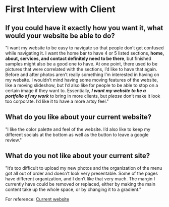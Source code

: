 # First Interview with Client
## **If you could have it exactly how you want it, what would your website be able to do?**
"I want my website to be easy to navigate so that people don’t get confused while navigating it. 
I want the home bar to have 4 or 5 listed sections, **home, about, services, and contact definitely need to be there**, but finished samples might also be a good one to have. 
At one point, there used to be pictures that were correlated with the sections, I’d like to have that again. 
Before and after photos aren’t really something I’m interested in having on my website. 
I wouldn’t mind having some moving features of the website, like a moving slideshow, but I‘d also like for people to be able to stop on a certain image if they want to. 
Essentially, _**I want my website to be a portfolio of my work**_ to bring in more clients, but *please* don’t make it look too corporate. I’d like it to have a more artsy feel."

## **What do you like about your current website?**
"I like the color palette and feel of the website. I’d also like to keep my different socials at the bottom as well as the button to leave a google review."

## **What do you not like about your current site?**
"It’s too difficult to upload my new photos and the organization of the menu got all out of order and doesn’t look very presentable. 
Some of the pages have different organization, and I don’t like that very much. 
The margin I currently have could be removed or replaced, either by making the main content take up the whole space, or by changing it to a gradient."


For reference: [Current website](https://prismdecorative.com/)
